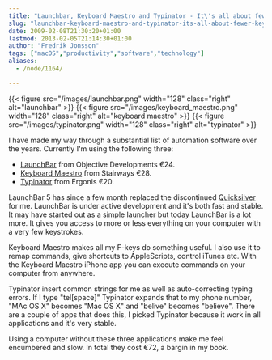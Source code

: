 ```yaml
---
title: "Launchbar, Keyboard Maestro and Typinator - It\'s all about fewer keystrokes"
slug: "launchbar-keyboard-maestro-and-typinator-its-all-about-fewer-keystrokes"
date: 2009-02-08T21:30:20+01:00
lastmod: 2013-02-05T21:14:30+01:00
author: "Fredrik Jonsson"
tags: ["macOS","productivity","software","technology"]
aliases:
  - /node/1164/

---
```


{{< figure src="/images/launchbar.png" width="128" class="right" alt="launchbar" >}}
{{< figure src="/images/keyboard_maestro.png" width="128" class="right" alt="keyboard maestro" >}}
{{< figure src="/images/typinator.png" width="128" class="right" alt="typinator" >}}

I have made my way through a substantial list of automation software  over the years. Currently I'm using the following three:

* [LaunchBar](http://www.obdev.at/products/launchbar/) from Objective Developments €24.
* [Keyboard Maestro](http://www.keyboardmaestro.com/) from Stairways €28.
* [Typinator](http://www.ergonis.com/products/typinator/) from Ergonis €20.


LaunchBar 5 has since a few month replaced the discontinued [Quicksilver](http://www.blacktree.com/) for me. LaunchBar is under active development and it's both fast and stable. It may have started out as a simple launcher but today LaunchBar is a lot more. It gives you access to more or less everything on your computer with a very few keystrokes.

Keyboard Maestro makes all my F-keys do something useful. I also use it to remap commands, give shortcuts to AppleScripts, control iTunes etc. With the Keyboard Maestro iPhone app you can execute commands on your computer from anywhere.

Typinator insert common strings for me as well as auto-correcting typing errors. If I type "tel[space]" Typinator expands that to my phone number, "MAc OS X" becomes "Mac OS X" and "belive" becomes "believe". There are a couple of apps that does this, I picked Typinator because it work in all applications and it's very stable.

Using a computer without these three applications make me feel encumbered and slow. In total they cost €72, a bargin in my book.

